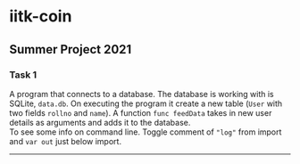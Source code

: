# iitk-coin
**Summer Project 2021**
---

### Task 1
A program that connects to a database. The database is working with is SQLite, `data.db`. On executing the program it create a new table (`User` with two fields `rollno` and `name`). A function `func feedData` takes in new user details as arguments and adds it to the database.  
To see some info on command line. Toggle comment of `"log"` from import and `var out` just below import. 


---
